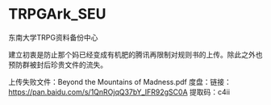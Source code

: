 # TRPGArk_SEU
东南大学TRPG资料备份中心

建立初衷是防止那个妈已经变成有机肥的腾讯再限制对规则书的上传。除此之外也预防群被封后珍贵文件的流失。

上传失败文件：Beyond the Mountains of Madness.pdf
度盘：链接：https://pan.baidu.com/s/1QnROjqQ37bY_IFR92gSC0A 
提取码：c4ii
